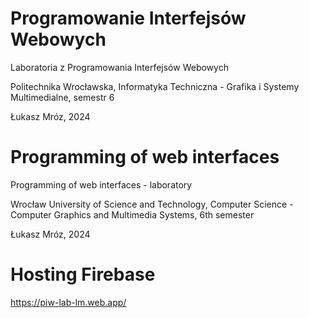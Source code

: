 # Programowanie Interfejsów Webowych
Laboratoria z Programowania Interfejsów Webowych

Politechnika Wrocławska, Informatyka Techniczna - Grafika i Systemy Multimedialne, semestr 6

Łukasz Mróz, 2024

# Programming of web interfaces
Programming of web interfaces - laboratory

Wrocław University of Science and Technology, Computer Science - Computer Graphics and Multimedia Systems, 6th semester

Łukasz Mróz, 2024

# Hosting Firebase
https://piw-lab-lm.web.app/
